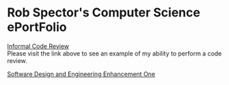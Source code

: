 
# Rob Spector's Computer Science ePortFolio



[Informal Code Review](https://youtu.be/li7Q43BDnsc)
<br>
Please visit the link above to see an example of my ability to perform a code review.
<br>


[Software Design and Engineering Enhancement One](https://github.com/rspector1974/Software_design_engieering)
